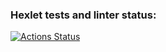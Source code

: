 ### Hexlet tests and linter status:
[![Actions Status](https://github.com/Darkerus/js-starter-project-44/workflows/hexlet-check/badge.svg)](https://github.com/Darkerus/js-starter-project-44/actions)